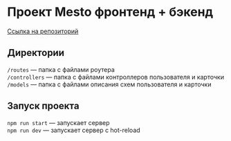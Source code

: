 <!-- [![Tests for sprint 13](https://github.com/auroraptor/express-mesto-gha/actions/workflows/tests-13-sprint.yml/badge.svg)](https://github.com/auroraptor/express-mesto-gha/actions/workflows/tests-13-sprint.yml) [![Tests for sprint 14](https://github.com/auroraptor/express-mesto-gha/actions/workflows/tests-14-sprint.yml/badge.svg)](https://github.com/auroraptor/express-mesto-gha/actions/workflows/tests-14-sprint.yml) -->
# Проект Mesto фронтенд + бэкенд

[Ссылка на репозиторий](https://github.com/auroraptor/express-mesto-gha)
## Директории

`/routes` — папка с файлами роутера  
`/controllers` — папка с файлами контроллеров пользователя и карточки   
`/models` — папка с файлами описания схем пользователя и карточки  
  
## Запуск проекта

`npm run start` — запускает сервер   
`npm run dev` — запускает сервер с hot-reload
